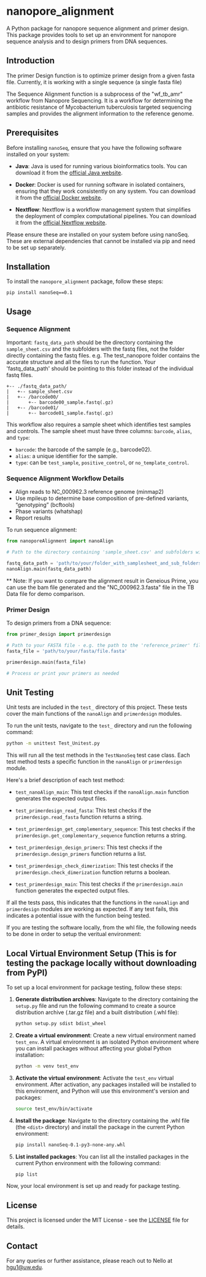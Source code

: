 
# nanopore_alignment

A Python package for nanopore sequence alignment and primer design. This package provides tools to set up an environment for nanopore sequence analysis and to design primers from DNA sequences.

## Introduction

The primer Design function is to optimize primer design from a given fasta file. Currently, it is working with a single sequence (a single fasta file)


The Sequence Alignment function is a subprocess of the "wf_tb_amr" workflow from Nanopore Sequencing. It is a workflow for determining the antibiotic resistance of Mycobacterium tuberculosis targeted sequencing samples and provides the alignment information to the reference genome.
## Prerequisites

Before installing `nanoSeq`, ensure that you have the following software installed on your system:


- **Java**: Java is used for running various bioinformatics tools. You can download it from the [official Java website](https://www.java.com/en/download/).

- **Docker**: Docker is used for running software in isolated containers, ensuring that they work consistently on any system. You can download it from the [official Docker website](https://www.docker.com/products/docker-desktop).

- **Nextflow**: Nextflow is a workflow management system that simplifies the deployment of complex computational pipelines. You can download it from the [official Nextflow website](https://www.nextflow.io/).

Please ensure these are installed on your system before using nanoSeq.
These are external dependencies that cannot be installed via pip and need to be set up separately.




## Installation

To install the `nanopore_alignment` package, follow these steps:

   ```
   pip install nanoSeq==0.1
   ```

## Usage

### Sequence Alignment

Important: `fastq_data_path` should be the directory containing the `sample_sheet.csv` and the subfolders with the fastq files, not the folder directly containing the fastq files.
e.g. The test_nanopore folder contains the accurate structure and all the files to run the function. Your 'fastq_data_path' should be pointing to this folder instead of the individual fastq files.
```
+-- ./fastq_data_path/
|   +-- sample_sheet.csv
|   +-- /barcode00/
|       +-- barcode00_sample.fastq(.gz)
|   +-- /barcode01/
|       +-- barcode01_sample.fastq(.gz)
```

This workflow also requires a sample sheet which identifies test samples and controls. The sample sheet must have three columns: `barcode`, `alias`, and `type`:
- `barcode`: the barcode of the sample (e.g., barcode02).
- `alias`: a unique identifier for the sample.
- `type`: can be `test_sample`, `positive_control`, or `no_template_control`.

### Sequence Alignment Workflow Details

- Align reads to NC_000962.3 reference genome (minmap2)
- Use mpileup to determine base composition of pre-defined variants, “genotyping” (bcftools)
- Phase variants (whatshap)
- Report results

To run sequence alignment:

```python
from nanoporeAlignment import nanoAlign

# Path to the directory containing 'sample_sheet.csv' and subfolders with fastq files

fastq_data_path = 'path/to/your/folder_with_samplesheet_and_sub_folders'
nanoAlign.main(fastq_data_path)
```

** Note: If you want to compare the alignment result in Geneious Prime, you can use the bam file generated and the "NC_000962.3.fasta" file in the TB Data file for demo comparison.


### Primer Design

To design primers from a DNA sequence:

```python
from primer_design import primerdesign

# Path to your FASTA file - e.g. the path to the 'reference_primer' file in the 'test_primer' folder
fasta_file = 'path/to/your/fasta/file.fasta'

primerdesign.main(fasta_file)

# Process or print your primers as needed


```
## Unit Testing

Unit tests are included in the `test_` directory of this project. These tests cover the main functions of the `nanoAlign` and `primerdesign` modules.

To run the unit tests, navigate to the `test_` directory and run the following command:

```bash
python -m unittest Test_Unitest.py
```

This will run all the test methods in the `TestNanoSeq` test case class. Each test method tests a specific function in the `nanoAlign` or `primerdesign` module.

Here's a brief description of each test method:

- `test_nanoAlign_main`: This test checks if the `nanoAlign.main` function generates the expected output files.

- `test_primerdesign_read_fasta`: This test checks if the `primerdesign.read_fasta` function returns a string.

- `test_primerdesign_get_complementary_sequence`: This test checks if the `primerdesign.get_complementary_sequence` function returns a string.

- `test_primerdesign_design_primers`: This test checks if the `primerdesign.design_primers` function returns a list.

- `test_primerdesign_check_dimerization`: This test checks if the `primerdesign.check_dimerization` function returns a boolean.

- `test_primerdesign_main`: This test checks if the `primerdesign.main` function generates the expected output files.

If all the tests pass, this indicates that the functions in the `nanoAlign` and `primerdesign` modules are working as expected. If any test fails, this indicates a potential issue with the function being tested.


If you are testing the software locally, from the whl file, the following needs to be done in order to setup the veritual environment:

## Local Virtual Environment Setup (This is for testing the package locally without downloading from PyPI) 

To set up a local environment for package testing, follow these steps:

1. **Generate distribution archives**: Navigate to the directory containing the `setup.py` file and run the following command to create a source distribution archive (.tar.gz file) and a built distribution (.whl file):

    ```bash
    python setup.py sdist bdist_wheel
    ```

2. **Create a virtual environment**: Create a new virtual environment named `test_env`. A virtual environment is an isolated Python environment where you can install packages without affecting your global Python installation:

    ```bash
    python -m venv test_env
    ```

3. **Activate the virtual environment**: Activate the `test_env` virtual environment. After activation, any packages installed will be installed to this environment, and Python will use this environment's version and packages:

    ```bash
    source test_env/bin/activate
    ```

4. **Install the package**: Navigate to the directory containing the .whl file (the `<dist>` directory) and install the package in the current Python environment:

    ```bash
    pip install nanoSeq-0.1-py3-none-any.whl
    ```
    
5. **List installed packages**: You can list all the installed packages in the current Python environment with the following command:

    ```bash
    pip list
    ```


Now, your local environment is set up and ready for package testing.

## License

This project is licensed under the MIT License - see the [LICENSE](https://github.com/hgu1uw/UW_BIOEN537/blob/71fcb6fdbf6b4f99d18303e0e0bb32ac0ee0acbd/LICENSE) file for details.

## Contact

For any queries or further assistance, please reach out to Nello at hgu1@uw.edu.

